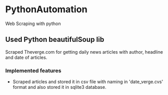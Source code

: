 # PythonAutomation
Web Scraping with python

## Used Python beautifulSoup lib
Scraped Theverge.com for getting daily news articles with author, headline and date of articles.

### Implemented features
* Scraped articles and stored it in csv file with naming in 'date_verge.cvs' format and also stored it in sqlite3 database.
